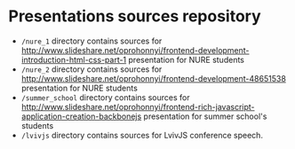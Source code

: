 # Presentations sources repository

- `/nure_1` directory contains sources for http://www.slideshare.net/oprohonnyi/frontend-development-introduction-html-css-part-1 presentation for NURE students
- `/nure_2` directory contains sources for http://www.slideshare.net/oprohonnyi/frontend-development-48651538 presentation for NURE students
- `/summer_school` directory contains sources for http://www.slideshare.net/oprohonnyi/frontend-rich-javascript-application-creation-backbonejs presentation for summer school's students
- `/lvivjs` directory contains sources for LvivJS conference speech.